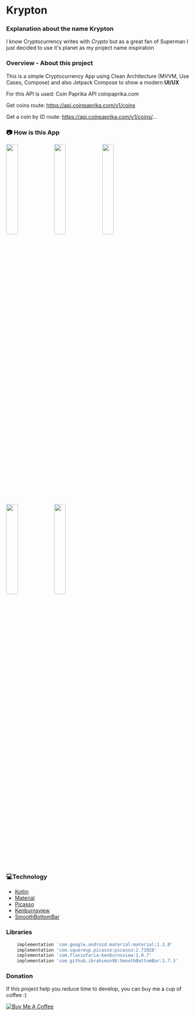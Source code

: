 # Krypton

### **Explanation about the name Krypton**
I know Cryptocurrency writes with *Crypto* but as a great fan of Superman I just decided to use it's planet as my project name inspiration

### **Overview - About this project**
This is a simple Cryptocurrency App using Clean Architecture (MVVM, Use Cases, Compose)  and also Jetpack Compose to show a modern **UI/UX**

For this API is used:
Coin Paprika API
coinpaprika.com

Get coins route:
https://api.coinpaprika.com/v1/coins

Get a coin by ID route:
https://api.coinpaprika.com/v1/coins/...

### 📷 How is this App
<img src="image_20200415105612.png" width="25%"></img>
<img src="image_20200415105654.png" width="25%"></img>
<img src="image_20200415105712.png" width="25%"></img>
<img src="image_20200415105728.png" width="25%"></img>
<img src="image20200415105743.png" width="25%"></img>

### 💻Technology
- [Kotlin](https://kotlinlang.org/)
- [Material](https://material.io/)
- [Picasso](https://square.github.io/picasso/)
- [Kenburnsview](https://github.com/flavioarfaria/KenBurnsView)
- [SmoothBottomBar](https://github.com/ibrahimsn98/SmoothBottomBar)

### Libraries
```bash
    implementation 'com.google.android.material:material:1.1.0'
    implementation 'com.squareup.picasso:picasso:2.71828'
    implementation 'com.flaviofaria:kenburnsview:1.0.7'
    implementation 'com.github.ibrahimsn98:SmoothBottomBar:1.7.3'
 ```
 
### Donation
If this project help you reduce time to develop, you can buy me a cup of coffee :) 

<a href="https://www.buymeacoffee.com/gilsonjuniorpro" target="_blank">
    <img src="https://bmc-cdn.nyc3.digitaloceanspaces.com/BMC-button-images/custom_images/orange_img.png" alt="Buy Me A Coffee" style="height: auto !important;width: auto !important;" >
</a>
